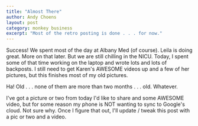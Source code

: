 ```yaml
---
title: "Almost There"
author: Andy Choens
layout: post
category: monkey business
excerpt: "Most of the retro posting is done . . . for now."
---
```


Success! We spent most of the day at Albany Med (of course). Leila is
doing great. More on that later. But we are still chilling in the
NICU. Today, I spent some of that time working on the laptop and wrote
lots and lots of backposts. I still need to get Karen's AWESOME videos
up and a few of her pictures, but this finishes most of my old
pictures.

Ha! Old . . . none of them are more than two months . . . old. Whatever.

I've got a picture or two from today I'd like to share and some
AWESOME video, but for some reason my phone is NOT wanting to sync to
Google's cloud. Not sure why. Once I figure that out, I'll update /
tweak this post with a pic or two and a video.
